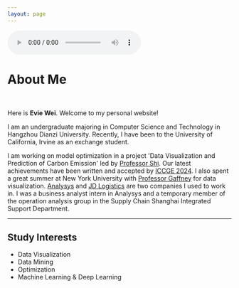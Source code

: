 ```yaml
---
layout: page
---
```


<audio controls>
  <source src=".mp3" type="audio/mp3">
  Your browser does not support the audio element.
</audio>

# About Me

<!--<img src="https://caihanlin.com/caihanlin.jpg" class="floatpic">-->
<br>

Here is **Evie Wei**. Welcome to my personal website!<br>

I am an undergraduate majoring in Computer Science and Technology in Hangzhou Dianzi University. Recently, I have been to the University of California, Irvine as an exchange student.

I am working on model optimization in a project 'Data Visualization and Prediction of Carbon Emission' led by [Professor Shi](https://faculty.hdu.edu.cn/jsjxy/sxy2/main.htm). Our latest achievements have been written and accepted by [ICCGE 2024](https://iccge.org/). I also spent a great summer at New York University with [Professor Gaffney](https://www.sps.nyu.edu/homepage/academics/faculty-directory/20072-christopher-t-gaffney.html#about20072) for data visualization. [Analysys](https://www.analysys.cn/) and [JD Logistics](https://www.jdl.com/en/profile) are two companies I used to work in. I was a business analyst intern in Analysys and a temporary member of the operation analysis group in the Supply Chain Shanghai Integrated Support Department.<br>

---

## Study Interests

- Data Visualization
- Data Mining
- Optimization
- Machine Learning & Deep Learning
<br>
